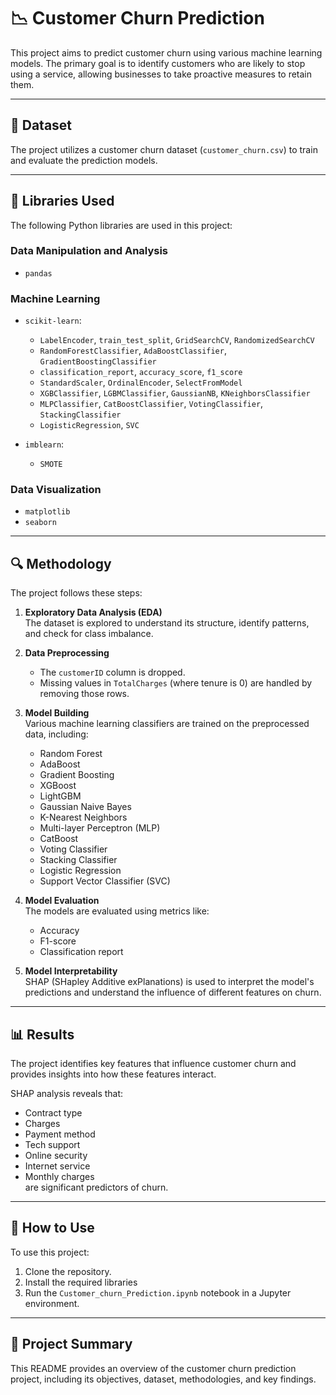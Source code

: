 # 📉 Customer Churn Prediction

This project aims to predict customer churn using various machine learning models. The primary goal is to identify customers who are likely to stop using a service, allowing businesses to take proactive measures to retain them.

---

## 📁 Dataset

The project utilizes a customer churn dataset (`customer_churn.csv`) to train and evaluate the prediction models.

---

## 🧰 Libraries Used

The following Python libraries are used in this project:

### Data Manipulation and Analysis
- `pandas`

### Machine Learning
- `scikit-learn`:
  - `LabelEncoder`, `train_test_split`, `GridSearchCV`, `RandomizedSearchCV`
  - `RandomForestClassifier`, `AdaBoostClassifier`, `GradientBoostingClassifier`
  - `classification_report`, `accuracy_score`, `f1_score`
  - `StandardScaler`, `OrdinalEncoder`, `SelectFromModel`
  - `XGBClassifier`, `LGBMClassifier`, `GaussianNB`, `KNeighborsClassifier`
  - `MLPClassifier`, `CatBoostClassifier`, `VotingClassifier`, `StackingClassifier`
  - `LogisticRegression`, `SVC`

- `imblearn`:
  - `SMOTE`

### Data Visualization
- `matplotlib`
- `seaborn`

---

## 🔍 Methodology

The project follows these steps:

1. **Exploratory Data Analysis (EDA)**  
   The dataset is explored to understand its structure, identify patterns, and check for class imbalance.

2. **Data Preprocessing**  
   - The `customerID` column is dropped.  
   - Missing values in `TotalCharges` (where tenure is 0) are handled by removing those rows.

3. **Model Building**  
   Various machine learning classifiers are trained on the preprocessed data, including:
   - Random Forest
   - AdaBoost
   - Gradient Boosting
   - XGBoost
   - LightGBM
   - Gaussian Naive Bayes
   - K-Nearest Neighbors
   - Multi-layer Perceptron (MLP)
   - CatBoost
   - Voting Classifier
   - Stacking Classifier
   - Logistic Regression
   - Support Vector Classifier (SVC)

4. **Model Evaluation**  
   The models are evaluated using metrics like:
   - Accuracy
   - F1-score
   - Classification report

5. **Model Interpretability**  
   SHAP (SHapley Additive exPlanations) is used to interpret the model's predictions and understand the influence of different features on churn.

---

## 📊 Results

The project identifies key features that influence customer churn and provides insights into how these features interact.

SHAP analysis reveals that:
- Contract type
- Charges
- Payment method
- Tech support
- Online security
- Internet service
- Monthly charges  
are significant predictors of churn.

---

## 🚀 How to Use

To use this project:

1. Clone the repository.
2. Install the required libraries
3. Run the `Customer_churn_Prediction.ipynb` notebook in a Jupyter environment.

---

## 📝 Project Summary

This README provides an overview of the customer churn prediction project, including its objectives, dataset, methodologies, and key findings.

